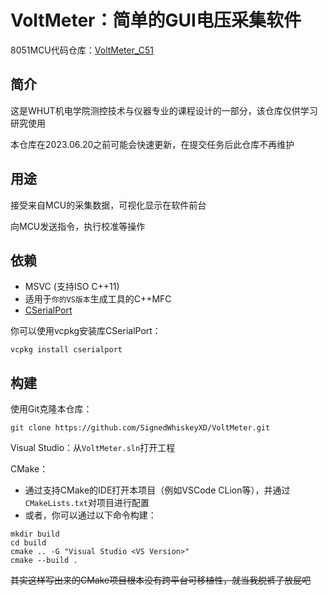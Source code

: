 # VoltMeter：简单的GUI电压采集软件

8051MCU代码仓库：[VoltMeter_C51](https://github.com/SignedWhiskeyXD/VoltMeter_C51)

## 简介

这是WHUT机电学院测控技术与仪器专业的课程设计的一部分，该仓库仅供学习研究使用

本仓库在2023.06.20之前可能会快速更新，在提交任务后此仓库不再维护



## 用途

接受来自MCU的采集数据，可视化显示在软件前台

向MCU发送指令，执行校准等操作



## 依赖

- MSVC (支持ISO C++11)
- 适用于`你的VS版本`生成工具的C++MFC 
- [CSerialPort](https://github.com/itas109/CSerialPort)

你可以使用vcpkg安装库CSerialPort：

~~~shell
vcpkg install cserialport
~~~



## 构建
使用Git克隆本仓库：
~~~shell
git clone https://github.com/SignedWhiskeyXD/VoltMeter.git
~~~

Visual Studio：从`VoltMeter.sln`打开工程

CMake：
- 通过支持CMake的IDE打开本项目（例如VSCode CLion等），并通过`CMakeLists.txt`对项目进行配置
- 或者，你可以通过以下命令构建：
~~~shell
mkdir build
cd build
cmake .. -G "Visual Studio <VS Version>"
cmake --build .
~~~
~~其实这样写出来的CMake项目根本没有跨平台可移植性，就当我脱裤子放屁吧~~
